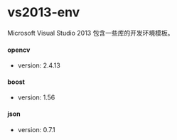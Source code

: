 # vs2013-env
Microsoft Visual Studio 2013 包含一些库的开发环境模板。

#### opencv
- version: 2.4.13

#### boost
- version: 1.56

#### json
- version: 0.7.1
